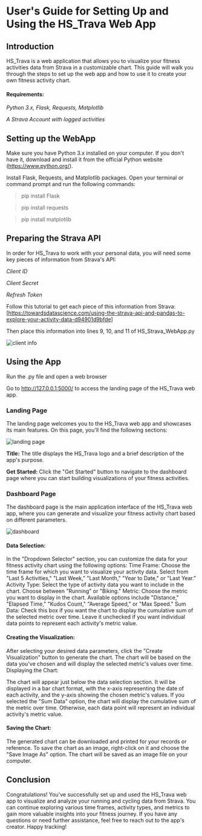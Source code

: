 # User's Guide for Setting Up and Using the HS_Trava Web App

## Introduction
HS_Trava is a web application that allows you to visualize your fitness activities data from Strava in a customizable chart. This guide will walk you through the steps to set up the web app and how to use it to create your own fitness activity chart.

#### Requirements:

_Python 3.x, Flask, Requests, Matplotlib_

_A Strava Account with logged activities_

## Setting up the WebApp

Make sure you have Python 3.x installed on your computer. If you don't have it, download and install it from the official Python website (https://www.python.org/).

Install Flask, Requests, and Matplotlib packages. Open your terminal or command prompt and run the following commands:

> pip install Flask

> pip install requests

> pip install matplotlib

## Preparing the Strava API

In order for HS_Trava to work with your personal data, you will need some key pieces of information from Strava's API:

_Client ID_

_Client Secret_

_Refresh Token_

Follow this tutorial to get each piece of this information from Strava: [https://towardsdatascience.com/using-the-strava-api-and-pandas-to-explore-your-activity-data-d94901d9bfde]

Then place this information into lines 9, 10, and 11 of HS_Strava_WebApp.py


![client info](https://github.com/HarrisSeabold/HS_Trava_HCI584/blob/main/Doc%20Images/Client%20Info.PNG)

## Using the App

Run the .py file and open a web browser

Go to http://127.0.0.1:5000/ to access the landing page of the HS_Trava web app.

### Landing Page
The landing page welcomes you to the HS_Trava web app and showcases its main features. On this page, you'll find the following sections:

![landing page](https://github.com/HarrisSeabold/HS_Trava_HCI584/blob/main/Doc%20Images/Landing%20Page.PNG)

**Title:** The title displays the HS_Trava logo and a brief description of the app's purpose.

**Get Started:** Click the "Get Started" button to navigate to the dashboard page where you can start building visualizations of your fitness activities.

### Dashboard Page

The dashboard page is the main application interface of the HS_Trava web app, where you can generate and visualize your fitness activity chart based on different parameters.

![dashboard](https://github.com/HarrisSeabold/HS_Trava_HCI584/blob/main/Doc%20Images/Dashboard.PNG)

#### Data Selection:

In the "Dropdown Selector" section, you can customize the data for your fitness activity chart using the following options:
Time Frame: Choose the time frame for which you want to visualize your activity data. Select from "Last 5 Activities," "Last Week," "Last Month," "Year to Date," or "Last Year."
Activity Type: Select the type of activity data you want to include in the chart. Choose between "Running" or "Biking."
Metric: Choose the metric you want to display in the chart. Available options include "Distance," "Elapsed Time," "Kudos Count," "Average Speed," or "Max Speed."
Sum Data: Check this box if you want the chart to display the cumulative sum of the selected metric over time. Leave it unchecked if you want individual data points to represent each activity's metric value.

#### Creating the Visualization:

After selecting your desired data parameters, click the "Create Visualization" button to generate the chart.
The chart will be based on the data you've chosen and will display the selected metric's values over time.
Displaying the Chart:

The chart will appear just below the data selection section.
It will be displayed in a bar chart format, with the x-axis representing the date of each activity, and the y-axis showing the chosen metric's values.
If you selected the "Sum Data" option, the chart will display the cumulative sum of the metric over time. Otherwise, each data point will represent an individual activity's metric value.

#### Saving the Chart:

The generated chart can be downloaded and printed for your records or reference.
To save the chart as an image, right-click on it and choose the "Save Image As" option.
The chart will be saved as an image file on your computer.

## Conclusion
Congratulations! You've successfully set up and used the HS_Trava web app to visualize and analyze your running and cycling data from Strava. You can continue exploring various time frames, activity types, and metrics to gain more valuable insights into your fitness journey. If you have any questions or need further assistance, feel free to reach out to the app's creator. Happy tracking!
